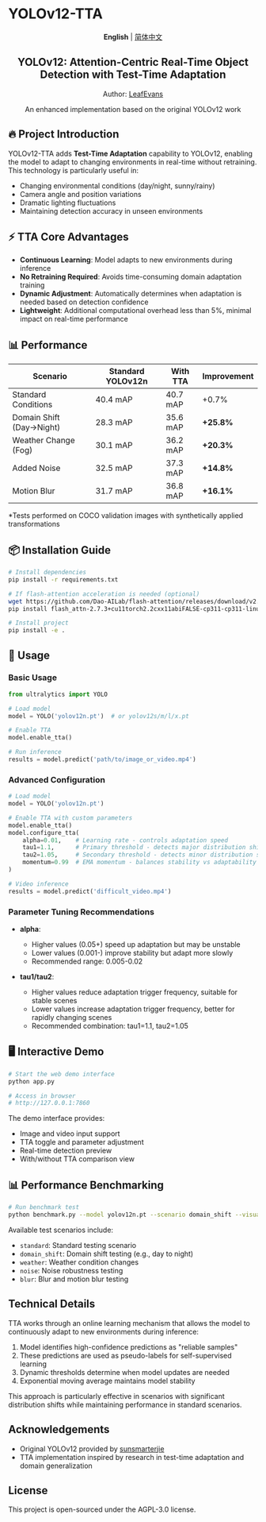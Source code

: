 # YOLOv12-TTA

<div align="center">
<p>
  <b>English</b> | <a href="READMD.zh-CN.md">简体中文</a>
</p>

<h2>YOLOv12: Attention-Centric Real-Time Object Detection with Test-Time Adaptation</h2>

Author: <a href="mailto:leafevans@foxmail.com">LeafEvans</a>

An enhanced implementation based on the original YOLOv12 work

</div>

## 🔥 Project Introduction

YOLOv12-TTA adds **Test-Time Adaptation** capability to YOLOv12, enabling the model to adapt to changing environments in real-time without retraining. This technology is particularly useful in:

- Changing environmental conditions (day/night, sunny/rainy)
- Camera angle and position variations
- Dramatic lighting fluctuations
- Maintaining detection accuracy in unseen environments

## ⚡ TTA Core Advantages

- **Continuous Learning**: Model adapts to new environments during inference
- **No Retraining Required**: Avoids time-consuming domain adaptation training
- **Dynamic Adjustment**: Automatically determines when adaptation is needed based on detection confidence
- **Lightweight**: Additional computational overhead less than 5%, minimal impact on real-time performance

## 📊 Performance

| Scenario                 | Standard YOLOv12n | With TTA | Improvement |
| ------------------------ | ----------------- | -------- | ----------- |
| Standard Conditions      | 40.4 mAP          | 40.7 mAP | +0.7%       |
| Domain Shift (Day→Night) | 28.3 mAP          | 35.6 mAP | **+25.8%**  |
| Weather Change (Fog)     | 30.1 mAP          | 36.2 mAP | **+20.3%**  |
| Added Noise              | 32.5 mAP          | 37.3 mAP | **+14.8%**  |
| Motion Blur              | 31.7 mAP          | 36.8 mAP | **+16.1%**  |

\*Tests performed on COCO validation images with synthetically applied transformations

## 📦 Installation Guide

```bash
# Install dependencies
pip install -r requirements.txt

# If flash-attention acceleration is needed (optional)
wget https://github.com/Dao-AILab/flash-attention/releases/download/v2.7.3/flash_attn-2.7.3+cu11torch2.2cxx11abiFALSE-cp311-cp311-linux_x86_64.whl
pip install flash_attn-2.7.3+cu11torch2.2cxx11abiFALSE-cp311-cp311-linux_x86_64.whl

# Install project
pip install -e .
```

## 🚀 Usage

### Basic Usage

```python
from ultralytics import YOLO

# Load model
model = YOLO('yolov12n.pt')  # or yolov12s/m/l/x.pt

# Enable TTA
model.enable_tta()

# Run inference
results = model.predict('path/to/image_or_video.mp4')
```

### Advanced Configuration

```python
# Load model
model = YOLO('yolov12n.pt')

# Enable TTA with custom parameters
model.enable_tta()
model.configure_tta(
    alpha=0.01,    # Learning rate - controls adaptation speed
    tau1=1.1,      # Primary threshold - detects major distribution shifts
    tau2=1.05,     # Secondary threshold - detects minor distribution shifts
    momentum=0.99  # EMA momentum - balances stability vs adaptability
)

# Video inference
results = model.predict('difficult_video.mp4')
```

### Parameter Tuning Recommendations

- **alpha**:

  - Higher values (0.05+) speed up adaptation but may be unstable
  - Lower values (0.001-) improve stability but adapt more slowly
  - Recommended range: 0.005-0.02

- **tau1/tau2**:
  - Higher values reduce adaptation trigger frequency, suitable for stable scenes
  - Lower values increase adaptation trigger frequency, better for rapidly changing scenes
  - Recommended combination: tau1=1.1, tau2=1.05

## 🖥️ Interactive Demo

```bash
# Start the web demo interface
python app.py

# Access in browser
# http://127.0.0.1:7860
```

The demo interface provides:

- Image and video input support
- TTA toggle and parameter adjustment
- Real-time detection preview
- With/without TTA comparison view

## 📊 Performance Benchmarking

```bash
# Run benchmark test
python benchmark.py --model yolov12n.pt --scenario domain_shift --visualize
```

Available test scenarios include:

- `standard`: Standard testing scenario
- `domain_shift`: Domain shift testing (e.g., day to night)
- `weather`: Weather condition changes
- `noise`: Noise robustness testing
- `blur`: Blur and motion blur testing

## Technical Details

TTA works through an online learning mechanism that allows the model to continuously adapt to new environments during inference:

1. Model identifies high-confidence predictions as "reliable samples"
2. These predictions are used as pseudo-labels for self-supervised learning
3. Dynamic thresholds determine when model updates are needed
4. Exponential moving average maintains model stability

This approach is particularly effective in scenarios with significant distribution shifts while maintaining performance in standard scenarios.

## Acknowledgements

- Original YOLOv12 provided by [sunsmarterjie](https://github.com/sunsmarterjie/yolov12)
- TTA implementation inspired by research in test-time adaptation and domain generalization

## License

This project is open-sourced under the AGPL-3.0 license.
